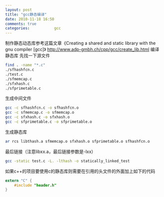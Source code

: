 ```yaml
---
layout: post
title: "gcc静态编译"
date: 2010-11-18 16:50
comments: true
categories:           gcc
---
```

制作静态动态库参考这篇文章《Creating a shared and static library with the gnu compiler [gcc]》
http://www.adp-gmbh.ch/cpp/gcc/create_lib.html
编译静态库
先找一下源文件

```bash
find . -name "*.c"
./sfhashfcn.c
./test.c
./sfmemcap.c
./sfxhash.c
./sfprimetable.c
```

生成中间文件

```bash
gcc -c sfhashfcn.c -o sfhashfcn.o
gcc -c sfmemcap.c -o sfmemcap.o
gcc -c sfxhash.c -o sfxhash.o
gcc -c sfprimetable.c -o sfprimetable.o
```

生成静态库

```bash
ar rcs libthash.a sfmemcap.o sfxhash.o sfprimetable.o sfhashfcn.o
```

最后链接（注意libxx.a，最后链接参数是-lxx）

```bash
gcc -static test.c -L. -lthash -o statically_linked_test
```

如果c++的项目要使用c的静态库则需要在引用的头文件的外面加上如下的代码

```c
extern "C" {
    #include "header.h"
}
```
